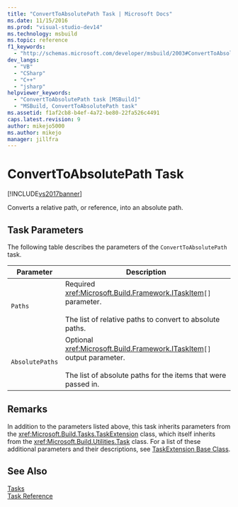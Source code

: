 ```yaml
---
title: "ConvertToAbsolutePath Task | Microsoft Docs"
ms.date: 11/15/2016
ms.prod: "visual-studio-dev14"
ms.technology: msbuild
ms.topic: reference
f1_keywords: 
  - "http://schemas.microsoft.com/developer/msbuild/2003#ConvertToAbsolutePath"
dev_langs: 
  - "VB"
  - "CSharp"
  - "C++"
  - "jsharp"
helpviewer_keywords: 
  - "ConvertToAbsolutePath task [MSBuild]"
  - "MSBuild, ConvertToAbsolutePath task"
ms.assetid: f1af2cb8-b4ef-4a72-be80-22fa526c4491
caps.latest.revision: 9
author: mikejo5000
ms.author: mikejo
manager: jillfra
---
```

# ConvertToAbsolutePath Task
[!INCLUDE[vs2017banner](../includes/vs2017banner.md)]

Converts a relative path, or reference, into an absolute path.  
  
## Task Parameters  
 The following table describes the parameters of the `ConvertToAbsolutePath` task.  
  
|Parameter|Description|  
|---------------|-----------------|  
|`Paths`|Required <xref:Microsoft.Build.Framework.ITaskItem>`[]` parameter.<br /><br /> The list of relative paths to convert to absolute paths.|  
|`AbsolutePaths`|Optional <xref:Microsoft.Build.Framework.ITaskItem>`[]` output parameter.<br /><br /> The list of absolute paths for the items that were passed in.|  
  
## Remarks  
 In addition to the parameters listed above, this task inherits parameters from the <xref:Microsoft.Build.Tasks.TaskExtension> class, which itself inherits from the <xref:Microsoft.Build.Utilities.Task> class. For a list of these additional parameters and their descriptions, see [TaskExtension Base Class](../msbuild/taskextension-base-class.md).  
  
## See Also  
 [Tasks](../msbuild/msbuild-tasks.md)   
 [Task Reference](../msbuild/msbuild-task-reference.md)
